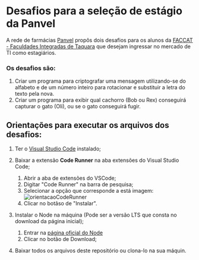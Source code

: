# Desafios para a seleção de estágio da Panvel
A rede de farmácias [Panvel](https://www.panvel.com/) propôs dois desafios para os alunos da [FACCAT - Faculdades Integradas de Taquara](https://www2.faccat.br/portal/) que desejam ingressar no mercado de TI como estagiários.

### Os desafios são:
1. Criar um programa para criptografar uma mensagem utilizando-se do alfabeto e de um número inteiro para rotacionar e substituir a letra do texto pela nova.
2. Criar um programa para exibir qual cachorro (Bob ou Rex) conseguirá capturar o gato (Oli), ou se o gato conseguirá fugir.

## Orientações para executar os arquivos dos desafios:
1. Ter o [Visual Studio Code](https://code.visualstudio.com/download) instalado;
2. Baixar a extensão **Code Runner** na aba extensões do Visual Studio Code;
   
   1. Abrir a aba de extensões do VSCode;
   2. Digitar "Code Runner" na barra de pesquisa;
   3. Selecionar a opção que corresponde a está imagem:
    ![orientacaoCodeRunner](https://github.com/user-attachments/assets/9f6a6a38-20af-476c-90d2-f0217f094828)
   4. Clicar no botãso de "Instalar".
      
4. Instalar o Node na máquina (Pode ser a versão LTS que consta no download da página inicial);

   1. Entrar na [página oficial do Node](https://nodejs.org/pt)
   2. Clicar no botão de Download;
6. Baixar todos os arquivos deste repositório ou clona-lo na sua máquin.
